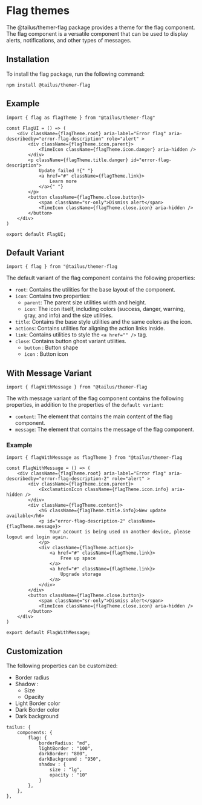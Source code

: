 # Flag themes

The @tailus/themer-flag package provides a theme for the flag component. The flag component is a versatile component that can be used to display alerts, notifications, and other types of messages.

## Installation

To install the flag package, run the following command:

`npm install @tailus/themer-flag`

## Example

```
import { flag as flagTheme } from "@tailus/themer-flag"

const FlagUI = () => (
    <div className={flagTheme.root} aria-label="Error flag" aria-describedby="error-flag-description" role="alert" >
        <div className={flagTheme.icon.parent}>
            <TimeIcon className={flagTheme.icon.danger} aria-hidden />
        </div>
        <p className={flagTheme.title.danger} id="error-flag-description">
            Update failed !{" "}
            <a href="#" className={flagTheme.link}>
                Learn more
            </a>{" "}
        </p>
        <button className={flagTheme.close.button}>
            <span className="sr-only">Dismiss alert</span>
            <TimeIcon className={flagTheme.close.icon} aria-hidden />
        </button>
    </div>
)

export default FlagUI;
```

## Default Variant

`import { flag } from "@tailus/themer-flag`

The default variant of the flag component contains the following properties:

-   `root`: Contains the utilities for the base layout of the component.
-   `icon`: Contains two properties:
    -   `parent`: The parent size utilities width and height.
    -   `icon`: The icon itself, including colors (success, danger, warning, gray, and info) and the size utilities.
-   `title`: Contains the base style utilities and the same colors as the icon.
-   `actions`: Contains utilities for aligning the action links inside.
-   `link`: Contains utilities to style the `<a href="" />` tag.
-   `close`: Contains button ghost variant utilities.
    -   `button` : Button shape
    -   `icon` : Button icon

## With Message Variant

`import { flagWithMessage } from "@tailus/themer-flag`

The with message variant of the flag component contains the following properties, in addition to the properties of the `default variant`:

-   `content`: The element that contains the main content of the flag component.
-   `message`: The element that contains the message of the flag component.

### Example

```
import { flagWithMessage as flagTheme } from "@tailus/themer-flag

const FlagWithMessage = () => (
    <div className={flagTheme.root} aria-label="Error flag" aria-describedby="error-flag-description-2" role="alert" >
        <div className={flagTheme.icon.parent}>
            <ExclamationIcon className={flagTheme.icon.info} aria-hidden />
        </div>
        <div className={flagTheme.content}>
            <h6 className={flagTheme.title.info}>New update available</h6>
            <p id="error-flag-description-2" className={flagTheme.message}>
                Your account is being used on another device, please logout and login again.
            </p>
            <div className={flagTheme.actions}>
                <a href="#" className={flagTheme.link}>
                    Free up space
                </a>
                <a href="#" className={flagTheme.link}>
                    Upgrade storage
                </a>
            </div>
        </div>
        <button className={flagTheme.close.button}>
            <span className="sr-only">Dismiss alert</span>
            <TimeIcon className={flagTheme.close.icon} aria-hidden />
        </button>
    </div>
)

export default FlagWithMessage;
```

## Customization

The following properties can be customized:

-   Border radius
-   Shadow :
    -   Size
    -   Opacity
-   Light Border color
-   Dark Border color
-   Dark background

```
tailus: {
    components: {
        flag: {
            borderRadius: "md",
            lightBorder : "100",
            darkBorder: "800",
            darkBackground : "950",
            shadow : {
                size : "lg",
                opacity : "10"
            }
        },
    },
},
```
